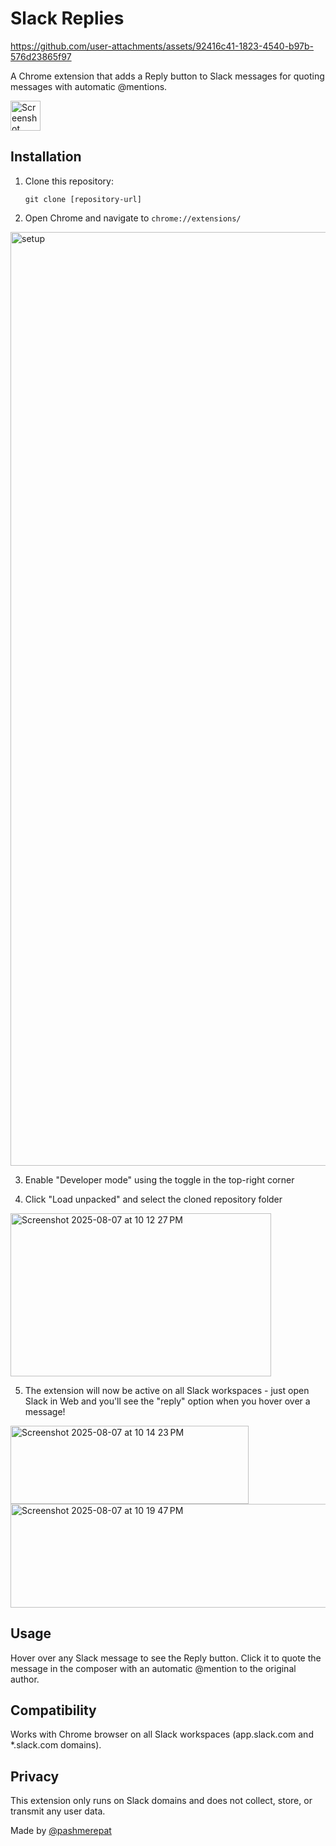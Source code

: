 # Slack Replies

https://github.com/user-attachments/assets/92416c41-1823-4540-b97b-576d23865f97

A Chrome extension that adds a Reply button to Slack messages for quoting messages with automatic @mentions.

<img width="48" height="48" alt="Screenshot 2025-08-07 at 10 09 48 PM" src="https://github.com/user-attachments/assets/2f4fc771-deae-4c42-86cd-8e1a005c8622" />

## Installation

1. Clone this repository:
   ```
   git clone [repository-url]
   ```

2. Open Chrome and navigate to `chrome://extensions/`

<img width="3008" height="1494" alt="setup" src="https://github.com/user-attachments/assets/017c1a7e-4a6c-4f40-ad0a-aedddf042d0b" />

3. Enable "Developer mode" using the toggle in the top-right corner

4. Click "Load unpacked" and select the cloned repository folder

<img width="417" height="261" alt="Screenshot 2025-08-07 at 10 12 27 PM" src="https://github.com/user-attachments/assets/d2055886-f172-4d19-8490-f0834df5e4b2" />

5. The extension will now be active on all Slack workspaces - just open Slack in Web and you'll see the "reply" option when you hover over a message!

<img width="381" height="125" alt="Screenshot 2025-08-07 at 10 14 23 PM" src="https://github.com/user-attachments/assets/4bdf94d0-f157-42de-9527-90417f223660" />

<img width="660" height="166" alt="Screenshot 2025-08-07 at 10 19 47 PM" src="https://github.com/user-attachments/assets/210a0aa1-eb73-4e7c-b9c0-cda162bd4d72" />


## Usage

Hover over any Slack message to see the Reply button. Click it to quote the message in the composer with an automatic @mention to the original author.

## Compatibility

Works with Chrome browser on all Slack workspaces (app.slack.com and *.slack.com domains).

## Privacy

This extension only runs on Slack domains and does not collect, store, or transmit any user data.

Made by [@pashmerepat](https://twitter.com/pashmerepat)
